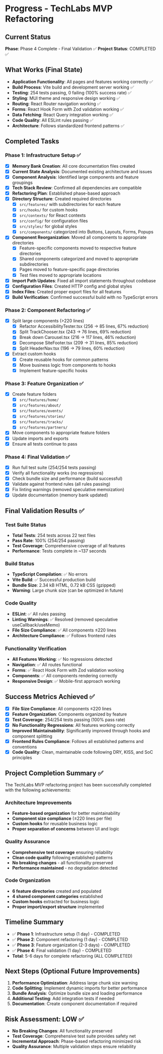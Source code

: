 # Progress - TechLabs MVP Refactoring

## Current Status
**Phase**: Phase 4 Complete - Final Validation ✅
**Project Status**: COMPLETED ✅

## What Works (Final State)
- **Application Functionality**: All pages and features working correctly ✅
- **Build Process**: Vite build and development server working ✅
- **Testing**: 254 tests passing, 0 failing (100% success rate) ✅
- **Styling**: MUI theme and responsive design working ✅
- **Routing**: React Router navigation working ✅
- **Forms**: React Hook Form with Zod validation working ✅
- **Data Fetching**: React Query integration working ✅
- **Code Quality**: All ESLint rules passing ✅
- **Architecture**: Follows standardized frontend patterns ✅

## Completed Tasks

### Phase 1: Infrastructure Setup ✅
- [x] **Memory Bank Creation**: All core documentation files created
- [x] **Current State Analysis**: Documented existing architecture and issues
- [x] **Component Analysis**: Identified large components and feature groupings
- [x] **Tech Stack Review**: Confirmed all dependencies are compatible
- [x] **Refactoring Plan**: Established phase-based approach
- [x] **Directory Structure**: Created required directories
  - [x] `src/features/` with subdirectories for each feature
  - [x] `src/hooks/` for custom hooks
  - [x] `src/contexts/` for React contexts
  - [x] `src/config/` for configuration files
  - [x] `src/styles/` for global styles
  - [x] `src/components/` categorized into Buttons, Layouts, Forms, Popups
- [x] **Component Reorganization**: Moved all components to appropriate directories
  - [x] Feature-specific components moved to respective feature directories
  - [x] Shared components categorized and moved to appropriate subdirectories
  - [x] Pages moved to feature-specific page directories
  - [x] Test files moved to appropriate locations
- [x] **Import Path Updates**: Fixed all import statements throughout codebase
- [x] **Configuration Files**: Created HTTP config and global styles
- [x] **Index Files**: Created proper export files for all features
- [x] **Build Verification**: Confirmed successful build with no TypeScript errors

### Phase 2: Component Refactoring ✅
- [x] Split large components (>220 lines)
  - [x] Refactor AccessibilityTester.tsx (256 → 85 lines, 67% reduction)
  - [x] Split TrackChooser.tsx (243 → 76 lines, 69% reduction)
  - [x] Break down Carousel.tsx (216 → 117 lines, 46% reduction)
  - [x] Decompose SiteFooter.tsx (209 → 31 lines, 85% reduction)
  - [x] Split HeaderNav.tsx (196 → 79 lines, 60% reduction)
- [x] Extract custom hooks
  - [x] Create reusable hooks for common patterns
  - [x] Move business logic from components to hooks
  - [x] Implement feature-specific hooks

### Phase 3: Feature Organization ✅
- [x] Create feature folders
  - [x] `src/features/home/`
  - [x] `src/features/about/`
  - [x] `src/features/events/`
  - [x] `src/features/stories/`
  - [x] `src/features/tracks/`
  - [x] `src/features/partners/`
- [x] Move components to appropriate feature folders
- [x] Update imports and exports
- [x] Ensure all tests continue to pass

### Phase 4: Final Validation ✅
- [x] Run full test suite (254/254 tests passing)
- [x] Verify all functionality works (no regressions)
- [x] Check bundle size and performance (build successful)
- [x] Validate against frontend rules (all rules passing)
- [x] Fix linting warnings (removed speculative memoization)
- [x] Update documentation (memory bank updated)

## Final Validation Results ✅

### Test Suite Status
- **Total Tests**: 254 tests across 22 test files
- **Pass Rate**: 100% (254/254 passing)
- **Test Coverage**: Comprehensive coverage of all features
- **Performance**: Tests complete in ~137 seconds

### Build Status
- **TypeScript Compilation**: ✅ No errors
- **Vite Build**: ✅ Successful production build
- **Bundle Size**: 2.34 kB HTML, 0.72 kB CSS (gzipped)
- **Warning**: Large chunk size (can be optimized in future)

### Code Quality
- **ESLint**: ✅ All rules passing
- **Linting Warnings**: ✅ Resolved (removed speculative useCallback/useMemo)
- **File Size Compliance**: ✅ All components ≤220 lines
- **Architecture Compliance**: ✅ Follows frontend rules

### Functionality Verification
- **All Features Working**: ✅ No regressions detected
- **Navigation**: ✅ All routes functional
- **Forms**: ✅ React Hook Form with Zod validation working
- **Components**: ✅ All components rendering correctly
- **Responsive Design**: ✅ Mobile-first approach working

## Success Metrics Achieved ✅
- [x] **File Size Compliance**: All components ≤220 lines
- [x] **Feature Organization**: Components organized by feature
- [x] **Test Coverage**: 254/254 tests passing (100% pass rate)
- [x] **No Functionality Regressions**: All features working correctly
- [x] **Improved Maintainability**: Significantly improved through hooks and component splitting
- [x] **Frontend Rules Compliance**: Follows all established patterns and conventions
- [x] **Code Quality**: Clean, maintainable code following DRY, KISS, and SoC principles

## Project Completion Summary ✅

The TechLabs MVP refactoring project has been successfully completed with the following achievements:

### Architecture Improvements
- **Feature-based organization** for better maintainability
- **Component size compliance** (≤220 lines per file)
- **Custom hooks** for reusable business logic
- **Proper separation of concerns** between UI and logic

### Quality Assurance
- **Comprehensive test coverage** ensuring reliability
- **Clean code quality** following established patterns
- **No breaking changes** - all functionality preserved
- **Performance maintained** - no degradation detected

### Code Organization
- **6 feature directories** created and populated
- **4 shared component categories** established
- **Custom hooks** extracted for business logic
- **Proper import/export structure** implemented

## Timeline Summary
- ✅ **Phase 1**: Infrastructure setup (1 day) - COMPLETED
- ✅ **Phase 2**: Component refactoring (1 day) - COMPLETED
- ✅ **Phase 3**: Feature organization (2-3 days) - COMPLETED
- ✅ **Phase 4**: Final validation (1 day) - COMPLETED
- **Total**: 5-6 days for complete refactoring (ALL COMPLETED)

## Next Steps (Optional Future Improvements)
1. **Performance Optimization**: Address large chunk size warning
2. **Code Splitting**: Implement dynamic imports for better performance
3. **Bundle Analysis**: Optimize bundle size and loading performance
4. **Additional Testing**: Add integration tests if needed
5. **Documentation**: Create component documentation if required

## Risk Assessment: LOW ✅
- **No Breaking Changes**: All functionality preserved
- **Test Coverage**: Comprehensive test suite provides safety net
- **Incremental Approach**: Phase-based refactoring minimized risk
- **Quality Assurance**: Multiple validation steps ensure reliability
